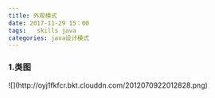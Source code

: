 ```yaml
---
title: 外观模式
date: 2017-11-29 15：00
tags:   skills java
categories: java设计模式
---
```


<h3>1.类图</h3>
![](http://oyj1fkfcr.bkt.clouddn.com/2012070922012828.png)
